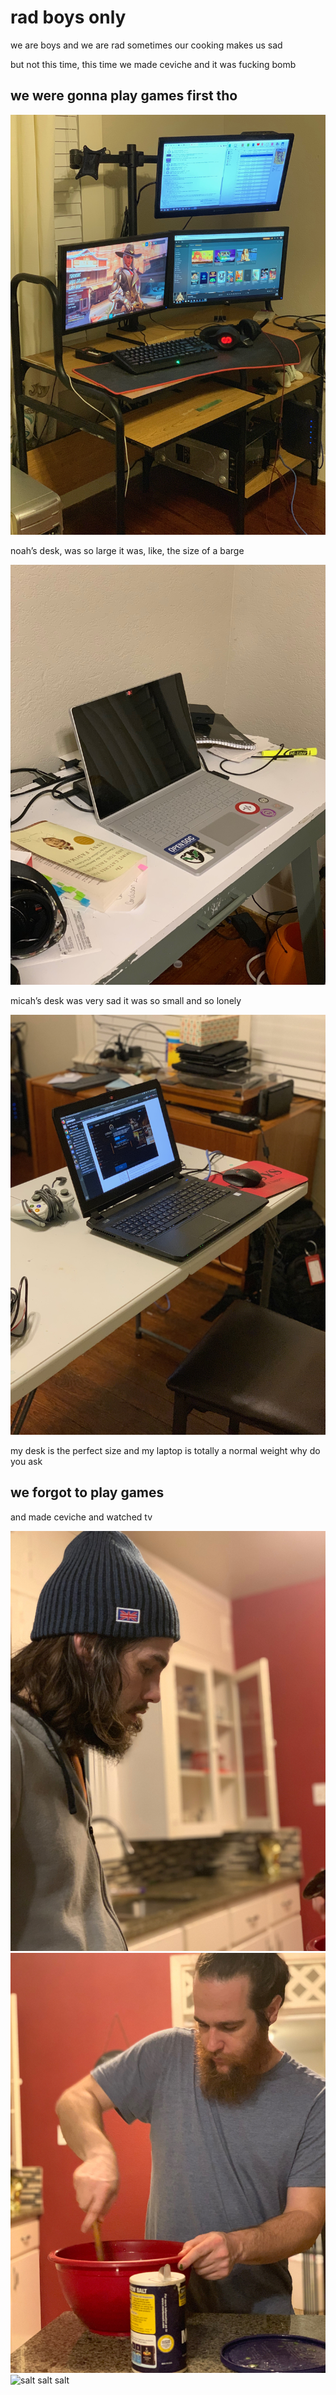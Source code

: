 # rad boys only
we are boys and we are rad
sometimes our cooking makes us sad

but not this time, this time we made ceviche and it was fucking bomb

## we were gonna play games first tho
![noahs monstrous desk](/photos/rad-boys-only/noah-desk.JPG)

noah’s desk, was so large
it was, like, the size of a barge

![micah’s smol desk](/photos/rad-boys-only/micah-desk.JPG)

micah’s desk was very sad
it was so small
and so lonely

![my desk](/photos/rad-boys-only/josiah-desk.JPG)

my desk is the perfect size and my laptop is totally a normal weight why do you ask 

##  we forgot to play games
and made ceviche and watched tv

![kitchen1](/photos/rad-boys-only/kitchen1.JPG)
![kitchen2](/photos/rad-boys-only/kitchen2.JPG)
![salt salt salt](/photos/rad-boys-only/salt.KPG)
